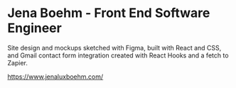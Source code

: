 # Jena Boehm - Front End Software Engineer

Site design and mockups sketched with Figma, built with React and CSS, and Gmail contact form integration created with React Hooks and a fetch to Zapier.

https://www.jenaluxboehm.com/ 
